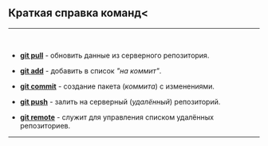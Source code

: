 ## Краткая справка команд<
---
<br>

- **[git pull](pull.md)** - обновить данные из серверного репозитория.

- **[git add](add.md)** - добавить в список *"на коммит"*.

- **[git commit](commit.md)** - создание пакета (*коммита*) с изменениями.

- **[git push](push.md)** - залить на серверный (*удалённый*) репозиторий.

- **[git remote](remote.md)** - служит для управления списком удалённых репозиториев.
----
